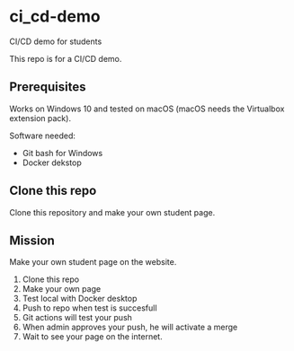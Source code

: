 # ci_cd-demo
CI/CD demo for students

This repo is for a CI/CD demo.

## Prerequisites

Works on Windows 10 and tested on macOS (macOS needs the Virtualbox extension pack).

Software needed:
* Git bash for Windows
* Docker dekstop

## Clone this repo

Clone this repository and make your own student page.

## Mission

Make your own student page on the website. 
1. Clone this repo
2. Make your own page
3. Test local with Docker desktop
4. Push to repo when test is succesfull
5. Git actions will test your push
6. When admin approves your push, he will activate a merge
7. Wait to see your page on the internet.



